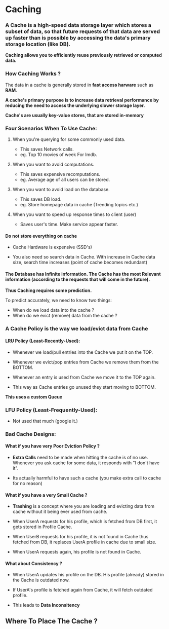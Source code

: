 # Caching 

### A Cache is a high-speed data storage layer which stores a subset of data, so that future requests of that data are served up faster than is possible by accessing the data's primary storage location (like DB).

**Caching allows you to efficiently reuse previously retrieved or computed data.**


### How Caching Works ? 

The data in a cache is generally stored in **fast access harware** such as **RAM**. 

**A cache's primary purpose is to increase data retrieval performance by reducing the need to access the underlying slower storage layer.** 

**Cache's are usually key-value stores, that are stored in-memory**

### Four Scenarios When To Use Cache: 

1. When you're querying for some commonly used data. 
    - This saves Network calls. 
    - eg. Top 10 movies of week For Imdb.

2. When you want to avoid computations. 
    - This saves expensive recomputations. 
    - eg. Average age of all users can be stored. 

3. When you want to avoid load on the database. 
    - This saves DB load. 
    - eg. Store homepage data in cache (Trending topics etc.)

4. When you want to speed up response times to client (user)
    - Saves user's time. Make service appear faster. 


#### Do not store everything on cache

- Cache Hardware is expensive (SSD's)

- You also need so search data in Cache. With increase in Cache data size, search time increases (point of cache becomes redundant)

#### The Database has Infinite information. The Cache has the most Relevant information (according to the requests that will come in the future). 

**Thus Caching requires some prediction.**

To predict accurately, we need to know two things: 

- When do we load data into the cache ?
- When do we evict (remove) data from the cache ?

### A Cache Policy is the way we load/evict data from Cache

#### LRU Policy (Least-Recently-Used):

- Whenever we load/pull entries into the Cache we put it on the TOP. 

- Whenever we evict/pop entries from Cache we remove them from the BOTTOM. 

- Whenever an entry is used from Cache we move it to the TOP again. 

- This way as Cache entries go unused they start moving to BOTTOM. 

**This uses a custom Queue**


### LFU Policy (Least-Frequently-Used):

- Not used that much (google it.)


### Bad Cache Designs: 

#### What if you have very Poor Eviction Policy ?

- **Extra Calls** need to be made when hitting the cache is of no use. Whenever you ask cache for some data, it responds with "I don't have it". 
    
- Its actually harmful to have such a cache (you make extra call to cache for no reason)


#### What if you have a very Small Cache ?

- **Trashing** is a concept where you are loading and evicting data from cache without it being ever used from cache. 

- When UserA requests for his profile, which is fetched from DB first, it gets stored in Profile Cache. 

- When UserB requests for his profile, it is not found in Cache thus fetched from DB, it replaces UserA profile in cache due to small size. 

- When UserA requests again, his profile is not found in Cache. 


#### What about Consistency ? 

- When UserA updates his profile on the DB. His profile (already) stored in the Cache is outdated now. 

- If UserA's profile is fetched again from Cache, it will fetch outdated profile. 

- This leads to **Data Inconsitency**


## Where To Place The Cache ?